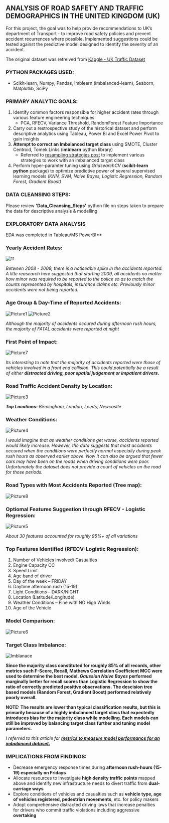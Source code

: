 ## ANALYSIS OF ROAD SAFETY AND TRAFFIC DEMOGRAPHICS IN THE UNITED KINGDOM (UK)

For this project, the goal was to help provide recommendations to UK’s department of Transport - to improve road safety policies and prevent accident recurrences where possible. Implemented suggestions could be tested against the predictive model designed to identify the severity of an accident. 

The original dataset was retreived from [Kaggle - UK Traffic Dataset](https://www.kaggle.com/tsiaras/uk-road-safety-accidents-and-vehicles#Accident_Information.csv) 

### PYTHON PACKAGES USED:
* Scikit-learn, Numpy, Pandas, imblearn (imbalanced-learn), Seaborn, Matplotlib, SciPy

### PRIMARY ANALYTIC GOALS: 
1. Identify common factors responsible for higher accident rates through various feature engineering techniques
   * PCA, RFECV, Variance Threshold, RandomForest Feature Importance
2. Carry out a restrospective study of the historical dataset and perform descriptive analytics using Tableau, Power BI and Excel Power Pivot to gain insights
3. **Attempt to correct an Imbalanced target class** using SMOTE, Cluster Centroid, Tomek Links (**imblearn** python library)
   * Referred to [resampling strategies post](https://www.kaggle.com/rafjaa/resampling-strategies-for-imbalanced-datasets) to implement various strategies to work with an imbalanced target class
4. Perform hyper-paramter tuning using *GridsearchCV* (**scikit-learn python** package) to optimize predictive power of several supervised learning models *(KNN, SVM, Naive Bayes, Logistic Regression, Random Forest, Gradient Boost)*


### DATA CLEANSING STEPS:
Please review **'Data_Cleansing_Steps'** python file on steps taken to prepare the data for descriptive analysis & modelling 


### EXPLORATORY DATA ANALYSIS 
EDA was completed in Tableau/MS PowerBI**

### Yearly Accident Rates:
![11](https://user-images.githubusercontent.com/15803839/64583797-5b15fe80-d360-11e9-926d-b85e95766c47.png)

*Between 2008 - 2009, there is a noticeable spike in the accidents reported. A litte reasearch here suggested that starting 2009, all accidents no matter how minor was required to be reported to the police so as to match the counts represented by hospitals, insurance claims etc. Previously minor accidents were not being reported.*

### Age Group & Day-Time of Reported Accidents:
![Picture1](https://user-images.githubusercontent.com/15803839/64131244-6469fe80-cd95-11e9-96da-4b3ea0a98278.png)
![Picture2](https://user-images.githubusercontent.com/15803839/64131246-6764ef00-cd95-11e9-96a6-d323171a5bcc.png)

*Although the majority of accidents occured during afternoon rush hours, the majority of FATAL accidents were reported at night*

### First Point of Impact: 
![Picture7](https://user-images.githubusercontent.com/15803839/64131308-b874e300-cd95-11e9-8d63-5ac83dcf86f7.png)

*Its interesting to note that the majority of accidents reported were those of vehicles involved in a front end collision. This could potentially be a result of either **distracted driving, poor spatial judgement or impatient drivers.***

### Road Traffic Accident Density by Location:
![Picture3](https://user-images.githubusercontent.com/15803839/64131248-6a5fdf80-cd95-11e9-8194-0d01354566f9.png)

***Top Locations:** Birmingham, London, Leeds, Newcastle*

### Weather Conditions:
![Picture4](https://user-images.githubusercontent.com/15803839/64131249-6df36680-cd95-11e9-9d70-9815beead301.png)

*I would imagine that as weather conditions get worse, accidents reported would likely increase. However, the data suggests that most accidents occured when the conditions were perfectly normal especially during peak rush hours as observed earlier obove. Now it can also be argued that fewer cars may have been on the roads when driving conditions were poor. Unfortunately the dataset does not provide a count of vehicles on the road for those periods.*

### Road Types with Most Accidents Reported (Tree map): 
![Picture8](https://user-images.githubusercontent.com/15803839/64207763-466ecd80-ce6b-11e9-908c-c52b625919aa.png)


### Optiomal Features Suggestion through RFECV - Logistic Regression:
![Picture5](https://user-images.githubusercontent.com/15803839/64131250-70ee5700-cd95-11e9-9c6f-912f40feefc7.png)

*About 30 features accounted for roughly 95%+ of all variations* 

### Top Features Identified (RFECV-Logistic Regression):
1. Number of Vehicles Involved/ Casualties
2. Engine Capacity CC
3. Speed Limit
4. Age band of driver
5. Day of the week – FRIDAY
6. Daytime afternoon rush (15-19)
7. Light Conditions – DARK/NIGHT
8. Location (Latitude/Longitude)
9. Weather Conditions – Fine with NO High Winds
10. Age of the Vehicle 


### Model Comparison:
![Picture6](https://user-images.githubusercontent.com/15803839/64131254-75b30b00-cd95-11e9-9187-b3c02627dfcd.png)

### Target Class Imbalance: 
![Imblanace](https://user-images.githubusercontent.com/15803839/64583295-7bdd5480-d35e-11e9-9d1f-7946e9eaef83.png)

**Since the majority class constituted for roughly 85% of all records, other metrics such F-Score, Recall, Mathews Correlation Coefficient MCC were used to determine the best model. *Gaussian Naive Bayes* performed marginally better for recall scores than Logistic Regression to show the ratio of correctly predicted positive observations. The descision tree based models (Random Forest, Gradient Boost) performed relatively poorly overall.**

**NOTE: The results are lower than typical classification results, but this is primarily because of a highly imbalanced target class that expectedly introduces bias for the majority class while modelling. Each models can still be improved by balancing target class further and tuning model parameters.** 

*I referred to this article for [**metrics to measure model performance for an imbalanced dataset.**](https://towardsdatascience.com/what-metrics-should-we-use-on-imbalanced-data-set-precision-recall-roc-e2e79252aeba)*

### IMPLICATIONS FROM FINDINGS:
* Decrease emergency response times during **afternoon rush-hours (15-19) especially on Fridays**
* Allocate resources to investigate **high density traffic points** mapped above and identify new infrastructure needs to divert traffic from **dual-carriage ways**
* Explore conditions of vehicles and casualties such as **vehicle type, age of vehicles registered, pedestrian movements**, etc. for policy makers
* Adopt comprehensive distracted driving laws that increase penalties for drivers who commit traffic violations including aggressive **overtaking**


